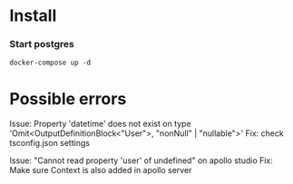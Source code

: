 # Install

### Start postgres

`docker-compose up -d`

# Possible errors

Issue: Property 'datetime' does not exist on type 'Omit<OutputDefinitionBlock<"User">, "nonNull" | "nullable">'
Fix: check tsconfig.json settings

Issue: "Cannot read property 'user' of undefined" on apollo studio
Fix: Make sure Context is also added in apollo server

